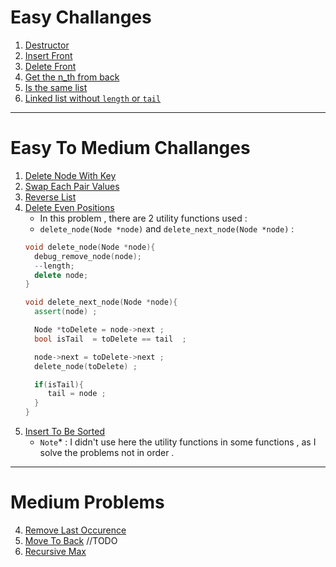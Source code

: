 # Easy Challanges

1. [Destructor](/DS/Single%20Linked%20List/List.hpp#L184-L195) 
2. [Insert Front](/DS/Single%20Linked%20List/Easy/InsertFront.cpp)
3. [Delete Front](/DS/Single%20Linked%20List/Easy%20To%20Medium/PopFront.cpp)
4. [Get the n_th from back](/DS/Single%20Linked%20List/Easy%20To%20Medium/ValueFromEnd.cpp)
5. [Is the same list](/DS/Single%20Linked%20List/Easy%20To%20Medium/IsSame.cpp)
6. [Linked list without `length` or  `tail`](/DS/Single%20Linked%20List/NoTail.hpp)
---
# Easy To Medium Challanges
1. [Delete Node With Key](/DS/Single%20Linked%20List/List.hpp#L528-L543)
2. [Swap Each Pair Values](/DS/Single%20Linked%20List/List.hpp#L545-L564)
3. [Reverse List](/DS/Single%20Linked%20List/List.hpp#L566-L585)
4. [Delete Even Positions](/Ds/Single%20Linked%20List/List.hpp#L588-L602)
   - In this problem , there are 2 utility functions used :
    -  `delete_node(Node *node)` and `delete_next_node(Node *node)` :
    ```CPP
   void delete_node(Node *node){
      debug_remove_node(node);
      --length;
      delete node;
   }

   void delete_next_node(Node *node){
      assert(node) ; 

      Node *toDelete = node->next ; 
      bool isTail  = toDelete == tail  ; 

      node->next = toDelete->next ; 
      delete_node(toDelete) ; 

      if(isTail){
         tail = node ; 
      }
   }
      ```
5.  [Insert To Be Sorted](/DS/Single%20Linked%20List/List.hpp#L604-L650)
      - `Note`* : I didn't use here the utility functions in some functions , as I solve the problems not in order . 

---
# Medium Problems 
4. [Remove Last Occurence](/DS/Single%20Linked%20List/RemoveLastOcc.cpp)
5. [Move To Back](/DS/Single%20Linked%20List/MoveToBack.cpp) //TODO
6. [Recursive Max]()